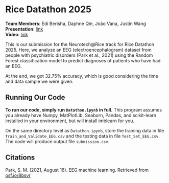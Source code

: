 # Rice Datathon 2025
**Team Members**: Edi Berisha, Daphne Qin, João Vana, Justin Wang \
**Presentation**: [link](https://docs.google.com/presentation/d/1Tugsn-UmvUlyUtAzSEODxMXcXqQc4gXau08ZBWmgwtM/edit?usp=sharing) \
**Video**: [link](https://youtu.be/deFC92VehSc)

This is our submission for the Neurotech@Rice track for Rice Datathon 2025. Here, we analyze an EEG (electroencephalogram) dataset from people with psychiatric disorders (Park et al., 2021) using the Random Forest classification model to predict diagnoses of patients who have had an EEG.

At the end, we got 32.75% accuracy, which is good considering the time and data sample we were given.

## Running Our Code
**To run our code, simply run `Datathon.ipynb` in full.** This program assumes you already have Numpy, MatPlotLib, Seaborn, Pandas, and scikit-learn installed in your environment, but will install imblearn for you.

On the same directory level as `Datathon.ipynb`, store the training data in file `Train_and_Validate_EEG.csv` and the testing data in file `Test_Set_EEG.csv`. The code will produce output file `submission.csv`.

## Citations
Park, S. M. (2021, August 16). EEG machine learning. Retrieved from [osf.io/8bsvr](https://osf.io/8bsvr/)

